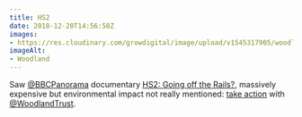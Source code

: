 ```yaml
---
title: HS2
date: 2018-12-20T14:56:58Z
images: 
- https://res.cloudinary.com/growdigital/image/upload/v1545317905/woodlandtrust-woodland-hs2.jpg
imageAlt: 
- Woodland
---
```


Saw [@BBCPanorama](https://twitter.com/BBCPanorama) documentary [HS2: Going off the Rails?](https://www.bbc.co.uk/programmes/b0bw9c2y), massively expensive but environmental impact not really mentioned: [take action](http://www.woodlandtrust.org.uk/get-involved/campaign-with-us/our-campaigns/hs2-rail-link/) with [@WoodlandTrust](https://twitter.com/WoodlandTrust).
